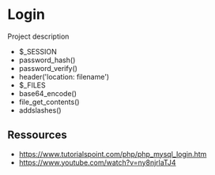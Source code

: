 # Login
Project description
- $_SESSION
- password_hash()
- password_verify()
- header('location: filename')
- $_FILES
- base64_encode()
- file_get_contents()
- addslashes()

## Ressources
- https://www.tutorialspoint.com/php/php_mysql_login.htm
- https://www.youtube.com/watch?v=ny8njrlaTJ4
